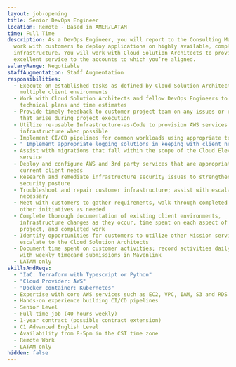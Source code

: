 ```yaml
---
layout: job-opening
title: Senior DevOps Engineer
location: Remote - Based in AMER/LATAM
time: Full Time
description: As a DevOps Engineer, you will report to the Consulting Manager and
  work with customers to deploy applications on highly available, complex AWS
  infrastructure. You will work with Cloud Solution Architects to provide
  excellent service to the accounts to which you’re aligned.
salaryRange: Negotiable
staffAugmentation: Staff Augmentation
responsibilities:
  - Execute on established tasks as defined by Cloud Solution Architects across
    multiple client environments
  - Work with Cloud Solution Architects and fellow DevOps Engineers to validate
    technical plans and time estimates
  - Provide timely feedback to customer project team on any issues or roadblocks
    that arise during project execution
  - Utilize re-usable Infrastructure-as-Code to provision AWS services and
    infrastructure when possible
  - Implement CI/CD pipelines for common workloads using appropriate tooling
  - " Implement appropriate logging solutions in keeping with client needs"
  - Assist with migrations that fall within the scope of the Cloud Elevate
    service
  - Deploy and configure AWS and 3rd party services that are appropriate for
    current client needs
  - Research and remediate infrastructure security issues to strengthen client
    security posture
  - Troubleshoot and repair customer infrastructure; assist with escalations as
    necessary
  - Meet with customers to gather requirements, walk through completed work, or
    other initiatives as needed
  - Complete thorough documentation of existing client environments,
    infrastructure changes as they occur, time spent on each aspect of the
    project, and completed work
  - Identify opportunities for customers to utilize other Mission services and
    escalate to the Cloud Solution Architects
  - Document time spent on customer activities; record activities daily in Jira
    with weekly timecard submissions in Mavenlink
  - LATAM only
skillsAndReqs:
  - "IaC: Terraform with Typescript or Python"
  - "Cloud Provider: AWS"
  - "Docker container: Kubernetes"
  - Expertise with core AWS services such as EC2, VPC, IAM, S3 and RDS
  - Hands-on experience building CI/CD pipelines
  - Senior Level
  - Full-time job (40 hours weekly)
  - 1-year contract (possible contract extension)
  - C1 Advanced English Level
  - Availability from 8-5pm in the CST time zone
  - Remote Work
  - LATAM only
hidden: false
---
```

